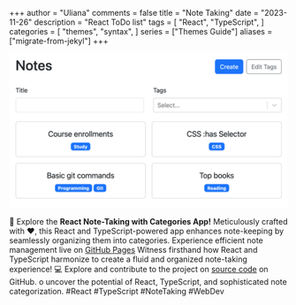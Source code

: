 +++
author = "Uliana"
comments = false 
title = "Note Taking"
date = "2023-11-26"
description = "React ToDo list"
tags = [
    "React",
    "TypeScript",
]
categories = [
    "themes",
    "syntax",
]
series = ["Themes Guide"]
aliases = ["migrate-from-jekyl"]
+++

![React Note Taking!](https://github.com/uliananeu/react-markdown-supported-note/blob/main/vite-project/images/react-markdown-supported-note.png?raw=true)

🚀 Explore the **React Note-Taking with Categories App!** Meticulously crafted with ❤️, this React and TypeScript-powered app enhances note-keeping by seamlessly organizing them into categories. Experience efficient note management live on [GitHub Pages](https://uliananeu.github.io/react-markdown-supported-note/) Witness firsthand how React and TypeScript harmonize to create a fluid and organized note-taking experience! 💻 Explore and contribute to the project on [source code](https://github.com/uliananeu/react-markdown-supported-note) on GitHub. o uncover the potential of React, TypeScript, and sophisticated note categorization. #React #TypeScript #NoteTaking #WebDev
